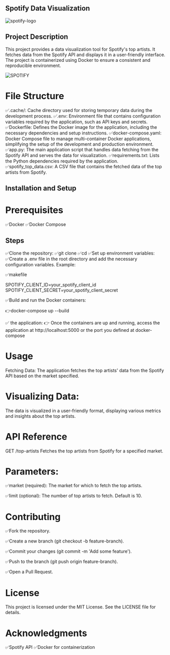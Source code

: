 ## Spotify Data Visualization

![spotify-logo](https://github.com/user-attachments/assets/a5dde1c9-8d6b-45b5-949f-17d30f97491f)

## Project Description

This project provides a data visualization tool for Spotify's top artists. It fetches data from the Spotify API and displays it in a user-friendly interface. The project is containerized using Docker to ensure a consistent and reproducible environment.

![SPOTIFY](https://github.com/user-attachments/assets/d1e7d982-6737-43d4-90f2-67efc30578ad)

# File Structure
✅.cache/: Cache directory used for storing temporary data during the development process.
✅.env: Environment file that contains configuration variables required by the application, such as API keys and secrets.
✅Dockerfile: Defines the Docker image for the application, including the necessary dependencies and setup instructions.
✅docker-compose.yaml: Docker Compose file to manage multi-container Docker applications, simplifying the setup of the development and production environment.
✅app.py: The main application script that handles data fetching from the Spotify API and serves the data for visualization.
✅requirements.txt: Lists the Python dependencies required by the application.
✅spotify_top_data.csv: A CSV file that contains the fetched data of the top artists from Spotify.

## Installation and Setup
# Prerequisites
✅Docker
✅Docker Compose

## Steps

✅Clone the repository:
✅git clone <repository-url>
✅cd <repository-directory>
✅Set up environment variables:
✅Create a .env file in the root directory and add the necessary configuration variables. Example:

✅makefile

SPOTIFY_CLIENT_ID=your_spotify_client_id
SPOTIFY_CLIENT_SECRET=your_spotify_client_secret

✅Build and run the Docker containers:

👉docker-compose up --build

✅ the application:
👉 Once the containers are up and running, access the application at http://localhost:5000 or the port you defined at docker-compose

# Usage
Fetching Data:
The application fetches the top artists' data from the Spotify API based on the market specified.

# Visualizing Data:
The data is visualized in a user-friendly format, displaying various metrics and insights about the top artists.

# API Reference
GET /top-artists
Fetches the top artists from Spotify for a specified market.

# Parameters:
✅market (required): The market for which to fetch the top artists.

✅limit (optional): The number of top artists to fetch. Default is 10.

# Contributing
✅Fork the repository.

✅Create a new branch (git checkout -b feature-branch).

✅Commit your changes (git commit -m 'Add some feature').

✅Push to the branch (git push origin feature-branch).

✅Open a Pull Request.

# License
This project is licensed under the MIT License. See the LICENSE file for details.

# Acknowledgments
✅Spotify API
✅Docker for containerization
